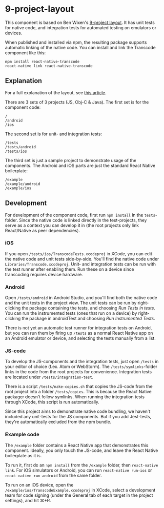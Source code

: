 # 9-project-layout

This component is based on Ben Wixen's [9-project layout](https://github.com/benwixen/9-project-layout). It has unit tests for native code, and integration tests for automated testing
on emulators or devices. 

When published and installed via npm, the resulting package supports automatic linking of the native 
code. You can install and link the Transcode component like this:

    npm install react-native-transcode
    react-native link react-native-transcode
    
## Explanation

For a full explanation of the layout, see 
[this article](https://www.benwixen.com/articles/distributing-react-native-components-with-native-code).

There are 3 sets of 3 projects (JS, Obj-C & Java). The first set is for the component code:

    /
    /android
    /ios

The second set is for unit- and integration tests:

    /tests
    /tests/android
    /tests/ios
    
The third set is just a sample project to demonstrate usage of the components. The Android and iOS
parts are just the standard React Native boilerplate:

    /example
    /example/android
    /example/ios

## Development

For development of the component code, first run `npm install` in the `tests`-folder. Since the 
native code is linked directly in the test-projects, they serve as a context you can develop it in
(the root projects only link React/Native as peer dependencies). 

### iOS

If you open `/tests/ios/TranscodeTests.xcodeproj` in XCode, you can edit the native code and 
unit tests side-by-side. You'll find the native code under `Libraries/Transcode.xcodeproj`. 
Unit- and integration tests can be run with the test runner after enabling them.  Run these on a device since transcoding requires device hardware.

### Android

Open `/tests/android` in Android Studio, and you'll find both the native code and the unit tests
in the project view. The unit tests can be run by right-clicking the package containing the tests,
and choosing *Run Tests in tests*.  You can run the instrumented tests (ones that run on a device) 
by right-clicking the package in androidTest and choosing *Run Instrumented Tests*.  

There is not yet an automatic test runner for integration tests on Android, but you can run them by 
firing up `/tests` as a normal React Native app on an Android emulator or device, and selecting the 
tests  manually from a list.

### JS-code

To develop the JS-components and the integration tests, just open `/tests` in your editor of choice 
(f.ex. Atom or WebStorm). The `/tests/symlinks`-folder links in the code from the root projects
for convenience.
Integration tests are located under `/tests/integration-test`.

There is a script `/tests/make-copies.sh` that copies the JS-code from the root project into a 
folder `/tests/copies`. This is because the React Native packager doesn't follow symlinks. When 
running the integration tests through XCode, this script is run automatically.

Since this project aims to demonstrate native code bundling, we haven't included any unit-tests
for the JS components. But if you add Jest-tests, they're automatically excluded from the npm
bundle.

### Example code

The `/example` folder contains a React Native app that demonstrates this component. 
Ideally, you only touch the JS-code, and leave the React Native 
boilerplate as it is.

To run it, first do an `npm install` from the `/example` folder, then `react-native link`. 
For iOS simulators or Android, you can run `react-native run-ios` or `react-native run-android` 
from the same folder.

To run on an iOS device, open the `/example/ios/TranscodeExample.xcodeproj` 
in XCode, select a development team for code signing (under the General tab of each target in the
project settings), and hit ⌘+R.

